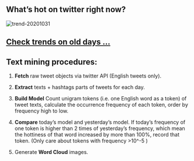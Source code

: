 ## What’s hot on twitter right now?

![trend-20201031][wordcloud]

[wordcloud]: https://raw.githubusercontent.com/xdqc/tweet-trend-everyday/master/word-cloud/trend-20201031.png?token=AF5V4P7ADR6KQBZ4CEDTNIK6AXRMU "trend-20201031"

## [Check trends on old days ...](https://github.com/xdqc/tweet-trend-everyday/tree/master/word-cloud)

## Text mining procedures:

1. **Fetch** raw tweet objects via twitter API (English tweets only).

2. **Extract** texts + hashtags parts of tweets for each day.

3. **Build Model** Count unigram tokens (i.e. one English word as a token) of tweet texts, calculate the occurrence frequency of each token, order by frequency high to low.

4. **Compare** today’s model and yesterday’s model. If today’s frequency of one token is higher than 2 times of yesterday’s frequency, which mean the hottiness of that word increased by more than 100%, record that token. (Only care about tokens with frequency >10^-5 )

5. Generate **Word Cloud** images.

